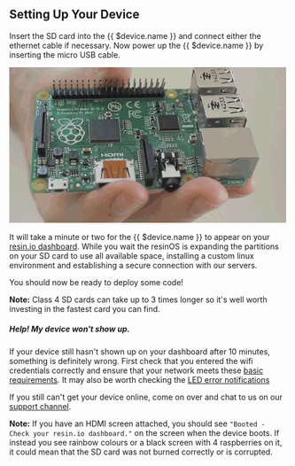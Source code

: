 ## Setting Up Your Device

Insert the SD card into the {{ $device.name }} and connect either the ethernet cable if necessary. Now power up the {{ $device.name }} by inserting the micro USB cable.

![insert SD](/img/gifs/insert-sd.gif)

It will take a minute or two for the {{ $device.name }} to appear on your [resin.io dashboard][resinDash]. While you wait the resinOS is expanding the partitions on your SD card to use all available space, installing a custom linux environment and establishing a secure connection with our servers.

You should now be ready to deploy some code!

__Note:__ Class 4 SD cards can take up to 3 times longer so it's well worth investing in the fastest card you can find.

##### Help! My device won't show up.
If your device still hasn't shown up on your dashboard after 10 minutes, something is definitely wrong. First check that you entered the wifi credentials correctly and ensure that your network meets these [basic requirements][networkRequirements]. It may also be worth checking the [LED error notifications][errorNotifications]

If you still can't get your device online, come on over and chat to us on our [support channel][usingSupport].

__Note:__ If you have an HDMI screen attached, you should see `"Booted - Check your resin.io dashboard."` on the screen when the device boots. If instead you see rainbow colours or a black screen with 4 raspberries on it, it could mean that the SD card was not burned correctly or is corrupted.

[resinDash]:https://dashboard.resin.io/
[networkRequirements]:/deployment/wifi/#network-requirements
[usingSupport]:/support/
[errorNotifications]:/troubleshooting/error
